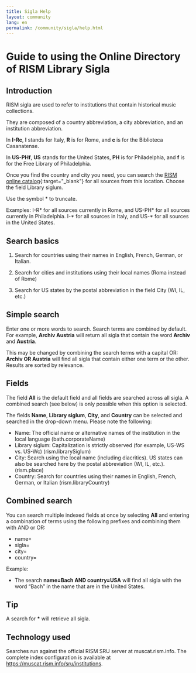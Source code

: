 ```yaml
---
title: Sigla Help
layout: community
lang: en
permalink: /community/sigla/help.html
---
```


# Guide to using the Online Directory of RISM Library Sigla

## Introduction

RISM sigla are used to refer to institutions that contain historical music collections.

They are composed of a country abbreviation, a city abbreviation, and an institution abbreviation.

In **I-Rc**, **I** stands for Italy, **R** is for Rome, and **c** is for the Biblioteca Casanatense.

In **US-PHf**, **US** stands for the United States, **PH** is for Philadelphia, and **f** is for the Free Library of Philadelphia.

Once you find the country and city you need, you can search the [RISM online catalog](https://opac.rism.info/index.php?id=4){:target="_blank"} for all sources from this location. Choose the field Library siglum.

Use the symbol * to truncate.

Examples:
I-R* for all sources currently in Rome, and US-PH* for all sources currently in Philadelphia.
I-* for all sources in Italy, and US-* for all sources in the United States.

 
## Search basics

1. Search for countries using their names in English, French, German, or Italian.

2. Search for cities and institutions using their local names (Roma instead of Rome)

3. Search for US states by the postal abbreviation in the field City (WI, IL, etc.)

## Simple search

Enter one or more words to search. Search terms are combined by default. For example, **Archiv Austria** will return all sigla that contain the word **Archiv** and **Austria**.

This may be changed by combining the search terms with a capital OR: **Archiv OR Austria** will find all sigla that contain either one term or the other. Results are sorted by relevance.

## Fields

The field **All** is the default field and all fields are searched across all sigla. A combined search (see below) is only possible when this option is selected.

The fields **Name**, **Library siglum**, **City**, and **Country** can be selected and searched in the drop-down menu. Please note the following:

* Name: The official name or alternative names of the institution in the local language (bath.corporateName)
* Library siglum: Capitalization is strictly observed (for example, US-WS vs. US-Wc) (rism.librarySiglum)
* City: Search using the local name (including diacritics). US states can also be searched here by the postal abbreviation (WI, IL, etc.). (rism.place)
* Country: Search for countries using their names in English, French, German, or Italian (rism.libraryCountry)

## Combined search

You can search multiple indexed fields at once by selecting **All** and entering a combination of terms using the following prefixes and combining them with AND or OR:
* name=
* sigla=
* city=
* country=

Example:

* The search **name=Bach AND country=USA** will find all sigla with the word “Bach” in the name that are in the United States.

 
## Tip

A search for **\*** will retrieve all sigla.


## Technology used

Searches run against the official RISM SRU server at muscat.rism.info. The complete index configuration is available at https://muscat.rism.info/sru/institutions.


